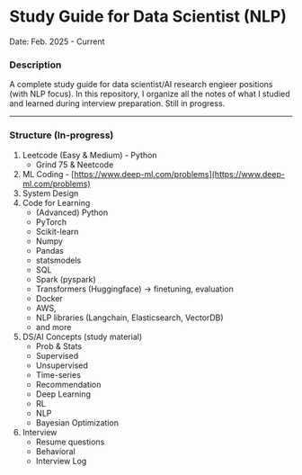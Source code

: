 # Study Guide for Data Scientist (NLP)

Date: Feb. 2025 - Current

### Description

A complete study guide for data scientist/AI research engieer positions (with NLP focus). In this repository, I organize all the notes of what I studied and learned during interview preparation. Still in progress. 


------- 


### Structure (In-progress)

1. Leetcode (Easy & Medium) - Python
    - Grind 75 & Neetcode
2. ML Coding - [https://www.deep-ml.com/problems](https://www.deep-ml.com/problems)
3. System Design 
4. Code for Learning
    - (Advanced) Python
    - PyTorch 
    - Scikit-learn 
    - Numpy 
    - Pandas 
    - statsmodels 
    - SQL 
    - Spark (pyspark)
    - Transformers (Huggingface) -> finetuning, evaluation
    - Docker
    - AWS, 
    - NLP libraries (Langchain, Elasticsearch, VectorDB)
    - and more
5. DS/AI Concepts (study material)
    - Prob & Stats
    - Supervised 
    - Unsupervised 
    - Time-series 
    - Recommendation 
    - Deep Learning 
    - RL 
    - NLP
    - Bayesian Optimization
6. Interview 
    - Resume questions 
    - Behavioral 
    - Interview Log








 
